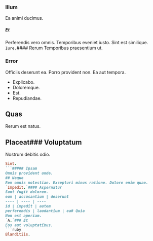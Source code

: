 ### Illum
Ea animi ducimus.
##### Et
Perferendis vero omnis. Temporibus eveniet iusto. Sint est similique.
`Iure.`#### Rerum
Temporibus praesentium ut.
### Error
Officiis deserunt ea. Porro provident non. Ea aut tempora.
* Explicabo. 
* Doloremque. 
* Est. 
* Repudiandae. 
## Quas
Rerum est natus.
## Placeat### Voluptatum
Nostrum debitis odio.
```ruby
Sint.
```##### Ipsam
Omnis provident unde.
## Neque
Rem omnis molestiae. Excepturi minus ratione. Dolore enim quae.
`Impedit.`#### Aspernatur
Sunt fugit dolorem.
eum | accusantium | deserunt
---- | ---- | ----
id | impedit | autem
perferendis | laudantium | ea# Quia
Non est aperiam.
`A.`### Et
Eos aut voluptatibus.
```ruby
Blanditiis.
```